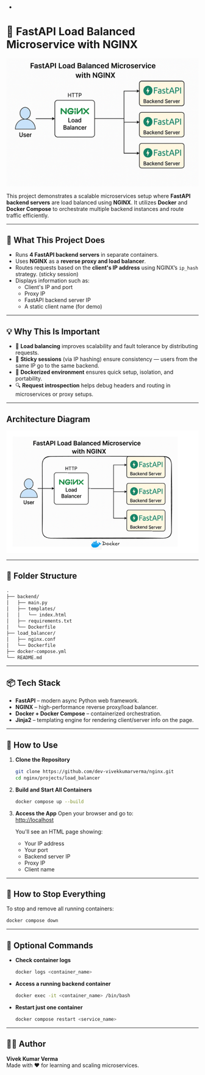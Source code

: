 -

# 🔁 FastAPI Load Balanced Microservice with NGINX

![load_balancer](../../imgResource/loadbalancer.png)

This project demonstrates a scalable microservices setup where **FastAPI backend servers** are load balanced using **NGINX**. It utilizes **Docker** and **Docker Compose** to orchestrate multiple backend instances and route traffic efficiently.

---

## 📌 What This Project Does

- Runs **4 FastAPI backend servers** in separate containers.
- Uses **NGINX** as a **reverse proxy and load balancer**.
- Routes requests based on the **client's IP address** using NGINX’s `ip_hash` strategy. (sticky session)
- Displays information such as:
  - Client's IP and port
  - Proxy IP
  - FastAPI backend server IP
  - A static client name (for demo)

---

## 💡 Why This Is Important

- 🔀 **Load balancing** improves scalability and fault tolerance by distributing requests.
- 🧠 **Sticky sessions** (via IP hashing) ensure consistency — users from the same IP go to the same backend.
- 🐳 **Dockerized environment** ensures quick setup, isolation, and portability.
- 🔍 **Request introspection** helps debug headers and routing in microservices or proxy setups.

---
## Architecture Diagram

![Architecture_diagram of project](../../imgResource/load_balancer_architecture.png)

---

## 🧩 Folder Structure

```
.
├── backend/
│   ├── main.py
│   ├── templates/
│   │   └── index.html
│   ├── requirements.txt
│   └── Dockerfile
├── load_balancer/
│   ├── nginx.conf
│   └── Dockerfile
├── docker-compose.yml
└── README.md
```
---

## 📦 Tech Stack

- **FastAPI** – modern async Python web framework.
- **NGINX** – high-performance reverse proxy/load balancer.
- **Docker + Docker Compose** – containerized orchestration.
- **Jinja2** – templating engine for rendering client/server info on the page.

---

## 🚀 How to Use

1. **Clone the Repository**
   ```bash
   git clone https://github.com/dev-vivekkumarverma/nginx.git
   cd nginx/projects/load_balancer
   ```

2. **Build and Start All Containers**
   ```bash
   docker compose up --build
   ```

3. **Access the App**
   Open your browser and go to:  
   [http://localhost](http://localhost)

   You'll see an HTML page showing:
   - Your IP address
   - Your port
   - Backend server IP
   - Proxy IP
   - Client name

---

## 🛑 How to Stop Everything

To stop and remove all running containers:
```bash
docker compose down
```

---

## 🧪 Optional Commands

- **Check container logs**
  ```bash
  docker logs <container_name>
  ```

- **Access a running backend container**
  ```bash
  docker exec -it <container_name> /bin/bash
  ```

- **Restart just one container**
  ```bash
  docker compose restart <service_name>
  ```

---

## 🙋‍♂️ Author

**Vivek Kumar Verma**  
Made with ❤️ for learning and scaling microservices.


